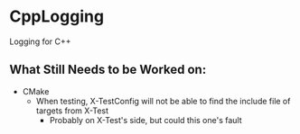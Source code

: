 # CppLogging
Logging for C++


## What Still Needs to be Worked on:

* CMake
    * When testing, X-TestConfig will not be able to find the include file of targets from X-Test
        * Probably on X-Test's side, but could this one's fault
